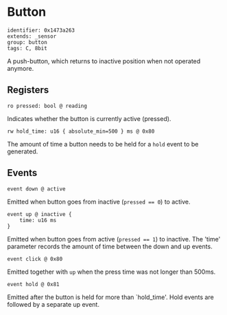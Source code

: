 # Button

    identifier: 0x1473a263
    extends: _sensor
    group: button
    tags: C, 8bit

A push-button, which returns to inactive position when not operated anymore.

## Registers

    ro pressed: bool @ reading

Indicates whether the button is currently active (pressed).

    rw hold_time: u16 { absolute_min=500 } ms @ 0x80

The amount of time a button needs to be held for a `hold` event to be generated.

## Events

    event down @ active

Emitted when button goes from inactive (`pressed == 0`) to active.

    event up @ inactive { 
        time: u16 ms 
    } 

Emitted when button goes from active (`pressed == 1`) to inactive. The 'time' parameter 
records the amount of time between the down and up events.

    event click @ 0x80

Emitted together with `up` when the press time was not longer than 500ms.

    event hold @ 0x81

Emitted after the button is held for more than `hold_time'. Hold events are followed by a separate up event.

